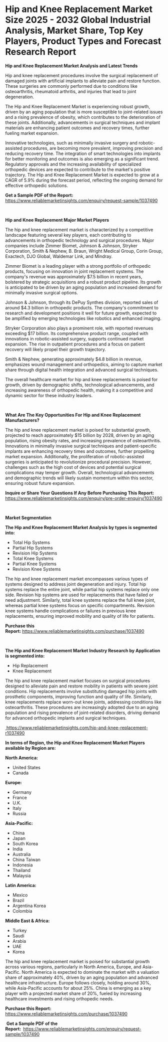 <p><h1>Hip and Knee Replacement Market Size 2025 - 2032 Global Industrial Analysis, Market Share, Top Key Players, Product Types and Forecast Research Report</h1></p><p><strong>Hip and Knee Replacement Market Analysis and Latest Trends</strong></p>
<p><p>Hip and knee replacement procedures involve the surgical replacement of damaged joints with artificial implants to alleviate pain and restore function. These surgeries are commonly performed due to conditions like osteoarthritis, rheumatoid arthritis, and injuries that lead to joint degeneration.</p><p>The Hip and Knee Replacement Market is experiencing robust growth, driven by an aging population that is more susceptible to joint-related issues and a rising prevalence of obesity, which contributes to the deterioration of these joints. Additionally, advancements in surgical techniques and implant materials are enhancing patient outcomes and recovery times, further fueling market expansion.</p><p>Innovative technologies, such as minimally invasive surgery and robotic-assisted procedures, are becoming more prevalent, improving precision and reducing recovery time. The integration of smart technologies into implants for better monitoring and outcomes is also emerging as a significant trend. Regulatory approvals and the increasing availability of specialized orthopedic devices are expected to contribute to the market's positive trajectory. The Hip and Knee Replacement Market is expected to grow at a CAGR of 5.9% during the forecast period, reflecting the ongoing demand for effective orthopedic solutions.</p></p>
<p><strong>Get a Sample PDF of the Report:&nbsp;</strong> <a href="https://www.reliablemarketinsights.com/enquiry/request-sample/1037490?utm_campaign=3444&utm_medium=2&utm_source=Github&utm_content=ia&utm_term=16042025&utm_id=hip-and-knee-replacement">https://www.reliablemarketinsights.com/enquiry/request-sample/1037490</a></p>
<p>&nbsp;</p>
<p><strong>Hip and Knee Replacement Major Market Players</strong></p>
<p><p>The hip and knee replacement market is characterized by a competitive landscape featuring several key players, each contributing to advancements in orthopedic technology and surgical procedures. Major companies include Zimmer Biomet, Johnson & Johnson, Stryker Corporation, Smith & Nephew, B. Braun, Wright Medical Group, Corin Group, Exactech, DJO Global, Waldemar Link, and Mindray.</p><p>Zimmer Biomet is a leading player with a strong portfolio of orthopedic products, focusing on innovation in joint replacement systems. The company's revenue was approximately $7.5 billion in recent years, bolstered by strategic acquisitions and a robust product pipeline. Its growth is anticipated to be driven by an aging population and increased demand for minimally invasive surgical options.</p><p>Johnson & Johnson, through its DePuy Synthes division, reported sales of around $4.3 billion in orthopedic products. The company's commitment to research and development positions it well for future growth, expected to be amplified by emerging technologies like robotics and enhanced imaging.</p><p>Stryker Corporation also plays a prominent role, with reported revenues exceeding $17 billion. Its comprehensive product range, coupled with innovations in robotic-assisted surgery, supports continued market expansion. The rise in outpatient procedures and a focus on patient recovery will likely propel their growth trajectory.</p><p>Smith & Nephew, generating approximately $4.8 billion in revenue, emphasizes wound management and orthopedics, aiming to capture market share through digital health integration and advanced surgical techniques. </p><p>The overall healthcare market for hip and knee replacements is poised for growth, driven by demographic shifts, technological advancements, and increasing awareness of orthopedic health, making it a competitive and dynamic sector for these industry leaders.</p></p>
<p>&nbsp;</p>
<p><strong>What Are The Key Opportunities For Hip and Knee Replacement Manufacturers?</strong></p>
<p><p>The hip and knee replacement market is poised for substantial growth, projected to reach approximately $15 billion by 2028, driven by an aging population, rising obesity rates, and increasing prevalence of osteoarthritis. Innovations in minimally invasive surgical techniques and patient-specific implants are enhancing recovery times and outcomes, further propelling market expansion. Additionally, the proliferation of robotic-assisted surgeries is anticipated to revolutionize procedural precision. However, challenges such as the high cost of devices and potential surgical complications may temper growth. Overall, technological advancements and demographic trends will likely sustain momentum within this sector, ensuring robust future expansion.</p></p>
<p><strong>Inquire or Share Your Questions If Any Before Purchasing This Report:</strong> <a href="https://www.reliablemarketinsights.com/enquiry/pre-order-enquiry/1037490?utm_campaign=3444&utm_medium=2&utm_source=Github&utm_content=ia&utm_term=16042025&utm_id=hip-and-knee-replacement">https://www.reliablemarketinsights.com/enquiry/pre-order-enquiry/1037490</a></p>
<p>&nbsp;</p>
<p><strong>Market Segmentation</strong></p>
<p><strong>The Hip and Knee Replacement Market Analysis by types is segmented into:</strong></p>
<p><ul><li>Total Hip Systems</li><li>Partial Hip Systems</li><li>Revision Hip Systems</li><li>Total Knee Systems</li><li>Partial Knee Systems</li><li>Revision Knee Systems</li></ul></p>
<p><p>The hip and knee replacement market encompasses various types of systems designed to address joint degeneration and injury. Total hip systems replace the entire joint, while partial hip systems replace only one side. Revision hip systems are used for replacements that have failed or need adjustment. Similarly, total knee systems replace the full knee joint, whereas partial knee systems focus on specific compartments. Revision knee systems handle complications or failures in previous knee replacements, ensuring improved mobility and quality of life for patients.</p></p>
<p><strong>Purchase this Report:&nbsp;</strong><a href="https://www.reliablemarketinsights.com/purchase/1037490?utm_campaign=3444&utm_medium=2&utm_source=Github&utm_content=ia&utm_term=16042025&utm_id=hip-and-knee-replacement">https://www.reliablemarketinsights.com/purchase/1037490</a></p>
<p>&nbsp;</p>
<p><strong>The Hip and Knee Replacement Market Industry Research by Application is segmented into:</strong></p>
<p><ul><li>Hip Replacement</li><li>Knee Replacement</li></ul></p>
<p><p>The hip and knee replacement market focuses on surgical procedures designed to alleviate pain and restore mobility in patients with severe joint conditions. Hip replacements involve substituting damaged hip joints with prosthetic components, improving function and quality of life. Similarly, knee replacements replace worn-out knee joints, addressing conditions like osteoarthritis. These procedures are increasingly adopted due to an aging population and rising prevalence of joint-related disorders, driving demand for advanced orthopedic implants and surgical techniques.</p></p>
<p><a href="https://www.reliablemarketinsights.com/hip-and-knee-replacement-r1037490?utm_campaign=3444&utm_medium=2&utm_source=Github&utm_content=ia&utm_term=16042025&utm_id=hip-and-knee-replacement">&nbsp;https://www.reliablemarketinsights.com/hip-and-knee-replacement-r1037490</a></p>
<p><strong>In terms of Region, the Hip and Knee Replacement Market Players available by Region are:</strong></p>
<p>
    <p> <strong> North America: </strong>
        <ul>
            <li>United States</li>
            <li>Canada</li>
        </ul>
        </p> 
    <p> <strong> Europe: </strong>
        <ul>
            <li>Germany</li>
            <li>France</li>
            <li>U.K.</li>
            <li>Italy</li>
            <li>Russia</li>
        </ul>
        </p> 
    <p> <strong> Asia-Pacific: </strong>
        <ul>
            <li>China</li>
            <li>Japan</li>
            <li>South Korea</li>
            <li>India</li>
            <li>Australia</li>
            <li>China Taiwan</li>
            <li>Indonesia</li>
            <li>Thailand</li>
            <li>Malaysia</li>
        </ul>
        </p> 
    <p> <strong> Latin America: </strong>
        <ul>
            <li>Mexico</li>
            <li>Brazil</li>
            <li>Argentina Korea</li>
            <li>Colombia</li>
        </ul>
        </p> 
    <p> <strong> Middle East & Africa: </strong>
        <ul>
            <li>Turkey</li>
            <li>Saudi</li>
            <li>Arabia</li>
            <li>UAE</li>
            <li>Korea</li>
        </ul>
    </p>
    </p>
<p><p>The hip and knee replacement market is poised for substantial growth across various regions, particularly in North America, Europe, and Asia-Pacific. North America is expected to dominate the market with a valuation share of approximately 40%, driven by an aging population and advanced healthcare infrastructure. Europe follows closely, holding around 30%, while Asia-Pacific accounts for about 25%. China is emerging as a key player with a projected market share of 20%, fueled by increasing healthcare investments and rising orthopedic needs.</p></p>
<p><strong>Purchase this Report: </strong><a href="https://www.reliablemarketinsights.com/purchase/1037490?utm_campaign=3444&utm_medium=2&utm_source=Github&utm_content=ia&utm_term=16042025&utm_id=hip-and-knee-replacement">https://www.reliablemarketinsights.com/purchase/1037490</a></p>
<p>&nbsp;<strong>Get a Sample PDF of the Report:&nbsp;&nbsp;</strong><a href="https://www.reliablemarketinsights.com/enquiry/request-sample/1037490?utm_campaign=3444&utm_medium=2&utm_source=Github&utm_content=ia&utm_term=16042025&utm_id=hip-and-knee-replacement">https://www.reliablemarketinsights.com/enquiry/request-sample/1037490</a></p>
<p><strong></strong></p>
<p><p></p><p></p><p></p></p>